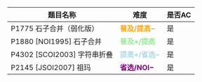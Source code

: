 | 题目名称                    | 难度                                                     | 是否AC |
| --------------------------- | -------------------------------------------------------- |------|
| P1775 石子合并（弱化版）    | <span style = "color:orange">**普及/提高−**</span>       | 是    |
| P1880 [NOI1995] 石子合并    | <span style = "color : lightgreen">**普及+/提高**</span> | 是    |
| P4302 [SCOI2003] 字符串折叠 | <span style = "color : lightblue">**提高+/省选−**</span> | 是    |
| P2145 [JSOI2007] 祖玛       | <span style = "color : purple">**省选/NOI−**</span>      | 是    |

